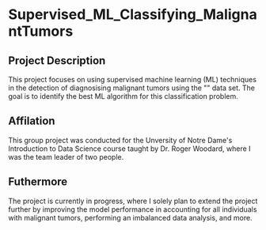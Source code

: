 # Supervised_ML_Classifying_MalignantTumors

## Project Description
This project focuses on using supervised machine learning (ML) techniques in the detection of diagnosising malignant tumors using the "" data set. The goal is to identify the best ML algorithm for this classification problem.

## Affilation
This group project was conducted for the Unversity of Notre Dame's Introduction to Data Science course taught by Dr. Roger Woodard, where I was the team leader of two people. 

## Futhermore
The project is currently in progress, where I solely plan to extend the project further by improving the model performance in accounting for all individuals with malignant tumors, performing an imbalanced data analysis, and more.
